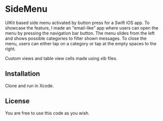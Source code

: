 # SideMenu

UIKit based side menu activated by button press for a Swift iOS app. To showcase the feature, I made an "email-like" app where users can open the menu by pressing the navigation bar button. The menu slides from the left and shows possible categories to filter shown messages. To close the menu, users can either tap on a category or tap at the empty spaces to the right.

Custom views and table view cells made using xib files.

## Installation

Clone and run in Xcode.

## License 

You are free to use this code as you wish.
